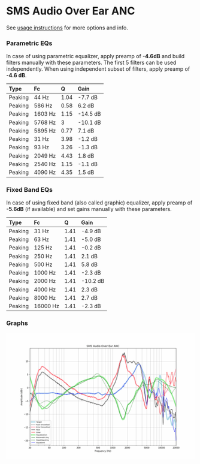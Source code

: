 # SMS Audio Over Ear ANC
See [usage instructions](https://github.com/jaakkopasanen/AutoEq#usage) for more options and info.

### Parametric EQs
In case of using parametric equalizer, apply preamp of **-4.6dB** and build filters manually
with these parameters. The first 5 filters can be used independently.
When using independent subset of filters, apply preamp of **-4.6 dB**.

| Type    | Fc      |    Q | Gain     |
|:--------|:--------|:-----|:---------|
| Peaking | 44 Hz   | 1.04 | -7.7 dB  |
| Peaking | 586 Hz  | 0.58 | 6.2 dB   |
| Peaking | 1603 Hz | 1.15 | -14.5 dB |
| Peaking | 5768 Hz | 3    | -10.1 dB |
| Peaking | 5895 Hz | 0.77 | 7.1 dB   |
| Peaking | 31 Hz   | 3.98 | -1.2 dB  |
| Peaking | 93 Hz   | 3.26 | -1.3 dB  |
| Peaking | 2049 Hz | 4.43 | 1.8 dB   |
| Peaking | 2540 Hz | 1.15 | -1.1 dB  |
| Peaking | 4090 Hz | 4.35 | 1.5 dB   |

### Fixed Band EQs
In case of using fixed band (also called graphic) equalizer, apply preamp of **-5.6dB**
(if available) and set gains manually with these parameters.

| Type    | Fc       |    Q | Gain     |
|:--------|:---------|:-----|:---------|
| Peaking | 31 Hz    | 1.41 | -4.9 dB  |
| Peaking | 63 Hz    | 1.41 | -5.0 dB  |
| Peaking | 125 Hz   | 1.41 | -0.2 dB  |
| Peaking | 250 Hz   | 1.41 | 2.1 dB   |
| Peaking | 500 Hz   | 1.41 | 5.8 dB   |
| Peaking | 1000 Hz  | 1.41 | -2.3 dB  |
| Peaking | 2000 Hz  | 1.41 | -10.2 dB |
| Peaking | 4000 Hz  | 1.41 | 2.3 dB   |
| Peaking | 8000 Hz  | 1.41 | 2.7 dB   |
| Peaking | 16000 Hz | 1.41 | -2.3 dB  |

### Graphs
![](./SMS%20Audio%20Over%20Ear%20ANC.png)